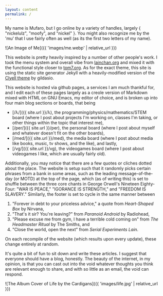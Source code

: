 ```yaml
---
layout: content
permalink: /
---
```


My name is Mufaro, but I go online by a variety of handles, largely <span class="unemph mono small">{ <span class="string small">"nickelulz"</span>, <span class="string small">"moofy"</span>, and <span class="string small">"nickel"</span> }.</span> You might also recognize me by the 'mu' that I use fairly often as well (as its the first two letters of my name).

![An Image of Me]({{ 'images/me.webp' | relative_url }})

This website is pretty heavily inspired by a number of other people's work. I took the menu system and overall vibe from [lainchan.org](https://lainchan.org) and mixed it with the functional style closer to [tom7.org](http://tom7.org). As for the exact theme, this site is using the static site generator Jekyll with a heavily-modified version of the [Clyell theme](https://github.com/gildasio/clyell) by gildasio.

This website is hosted via github pages, a services I am much thankful for, and I edit each of these pages largely as a creole version of Markdown mixed with HTML on GNU Emacs, my editor of choice, and is broken up into four main blog sections or <span class="emph">boards</span>, that being 
- [/λ/]({{ site.url }}/λ), the programming/physics/mathematics/STEM board (where I post about projects I'm working on, classes I'm taking, or other things within the topic that interest me),
- [/per/]({{ site.url }}/per), the personal board (where I post about myself and whatever doesn't fit on the other boards),
- [/med/]({{ site.url }}/med), the media board (where I post about media like books, music, tv shows, and the like), and lastly, 
- [/vg/]({{ site.url }}/vg), the videogames board (where I post about videogames I like, which are usually fairly old).

Additionally, you may notice that there are a few quotes or cliches dotted about the place. The website is setup such that it randomly picks certain phrases from a bank in some areas, such as the leading message-of-the-day (or MOTD) at the top of the page, which (as of writing this) is set to shuffle between the three core chants in George Orwell's Nineteen Eighty-Four: "WAR IS PEACE," "IGORANCE IS STRENGTH," and "FREEDOM IS SLAVERY." Similarly, the footer is set to cycle in the same manner between 

1. "Forever in debt to your priceless advice," a quote from *Heart-Shaped Box* by Nirvana, 
2. "That's it sir? You're leaving?" from *Paranoid Android* by Radiohead, 
3. "Please excuse me from gym, I have a terrible cold coming on" from *The Headmaster Ritual* by The Smiths, and 
4. "Close the world, open the next" from *Serial Experiments Lain*. 

On each recompile of the website (which results upon every update), these change entirely at random. 

It's quite a bit of fun to sit down and write these articles. I suggest that everyone should have a blog, honestly. The beauty of the internet, in my opinion, is that you can cast out into the void whatever thoughts you think are relevant enough to share, and with so little as an email, the void can respond.

![The Album Cover of Life by the Cardigans]({{ 'images/life.jpg' | relative_url }})